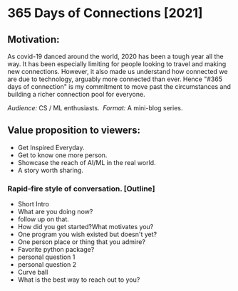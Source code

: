 # 365 Days of Connections [2021]

## Motivation: 
As covid-19 danced around the world, 2020 has been a tough year all the way. It has been especially limiting for people looking to travel and making new connections. However, it also made us understand how connected we are due to technology, arguably more connected than ever. Hence "#365 days of connection" is my commitment to move past the circumstances and building a richer connection pool for everyone. 

*Audience:* CS / ML enthusiasts. 
*Format:* A mini-blog series.

## Value proposition to viewers: 
- Get Inspired Everyday. 
- Get to know one more person.
- Showcase the reach of AI/ML in the real world.
- A story worth sharing.

### Rapid-fire style of conversation. [Outline]
- Short Intro
- What are you doing now?
- follow up on that. 
- How did you get started?What motivates you?
- One program you wish existed but doesn't yet?
- One person place or thing that you admire? 
- Favorite python package?
- personal question 1
- personal question 2
- Curve ball
- What is the best way to reach out to you?
